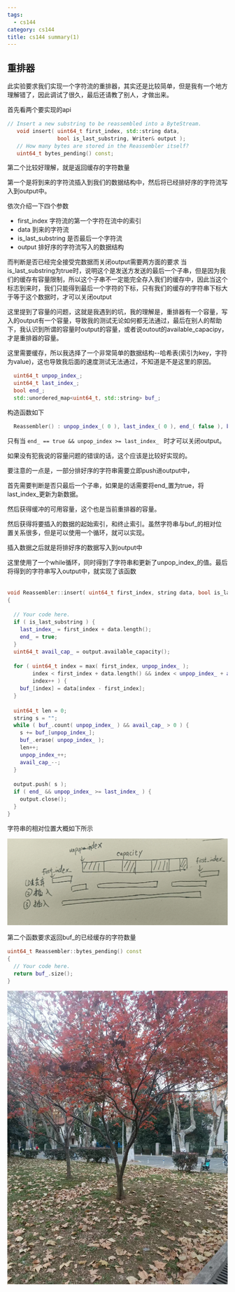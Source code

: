 ```yaml
---
tags:
  - cs144
category: cs144
title: cs144 summary(1)
---
```

## 重排器

此实验要求我们实现一个字符流的重排器，其实还是比较简单，但是我有一个地方理解错了，因此调试了很久，最后还请教了别人，才做出来。

首先看两个要实现的api

```cpp
// Insert a new substring to be reassembled into a ByteStream.
   void insert( uint64_t first_index, std::string data,
                bool is_last_substring, Writer& output );
   // How many bytes are stored in the Reassembler itself?
   uint64_t bytes_pending() const;
```

第二个比较好理解，就是返回缓存的字符数量

第一个是将到来的字符流插入到我们的数据结构中，然后将已经排好序的字符流写入到output中。

依次介绍一下四个参数
* first_index 字符流的第一个字符在流中的索引
* data 到来的字符流
* is_last_substring 是否最后一个字符流
* output 排好序的字符流写入的数据结构


而判断是否已经完全接受完数据而关闭output需要两方面的要求
当is_last_substring为true时，说明这个是发送方发送的最后一个子串，但是因为我们的缓存有容量限制，所以这个子串不一定能完全存入我们的缓存中，因此当这个标志到来时，我们只能得到最后一个字符的下标，只有我们的缓存的字符串下标大于等于这个数据时，才可以关闭output

这里提到了容量的问题，这就是我遇到的坑，我的理解是，重排器有一个容量，写入的output有一个容量，导致我的测试无论如何都无法通过，最后在别人的帮助下，我认识到所谓的容量时output的容量，或者说outout的available_capacipy，才是重排器的容量。

这里需要缓存，所以我选择了一个非常简单的数据结构--哈希表(索引为key，字符为value)，这也导致我后面的速度测试无法通过，不知道是不是这里的原因。

```cpp
  uint64_t unpop_index_;
  uint64_t last_index_;
  bool end_;
  std::unordered_map<uint64_t, std::string> buf_;
```
构造函数如下
```cpp
  Reassembler() : unpop_index_( 0 ), last_index_( 0 ), end_( false ), buf_() {}
```

只有当 `end_ == true && unpop_index >= last_index_ ` 时才可以关闭output。

如果没有犯我说的容量问题的错误的话，这个应该是比较好实现的。

要注意的一点是，一部分排好序的字符串需要立即push进output中，

首先需要判断是否只最后一个子串，如果是的话需要将end_置为true，将last_index_更新为新数据。

然后获得缓冲的可用容量，这个也是当前重排器的容量。

然后获得将要插入的数据的起始索引，和终止索引。虽然字符串与buf_的相对位置关系很多，但是可以使用一个循环，就可以实现。

插入数据之后就是将排好序的数据写入到output中

这里使用了一个while循环，同时得到了字符串和更新了unpop_index_的值。最后将得到的字符串写入output中，就实现了该函数


```cpp

void Reassembler::insert( uint64_t first_index, string data, bool is_last_substring, Writer& output )
{

  // Your code here.
  if ( is_last_substring ) {
    last_index_ = first_index + data.length();
    end_ = true;
  }
  uint64_t avail_cap_ = output.available_capacity();

  for ( uint64_t index = max( first_index, unpop_index_ );
        index < first_index + data.length() && index < unpop_index_ + avail_cap_;
        index++ ) {
    buf_[index] = data[index - first_index];
  }

  uint64_t len = 0;
  string s = "";
  while ( buf_.count( unpop_index_ ) && avail_cap_ > 0 ) {
    s += buf_[unpop_index_];
    buf_.erase( unpop_index_ );
    len++;
    unpop_index_++;
    avail_cap_--;
  }

  output.push( s );
  if ( end_ && unpop_index_ >= last_index_ ) {
    output.close();
  }
}
```

字符串的相对位置大概如下所示

![](images/Pasted%20image%2020231208155130.png)


第二个函数要求返回buf_的已经缓存的字符数量

```cpp
uint64_t Reassembler::bytes_pending() const
{
  // Your code here.
  return buf_.size();
}

```

![](images/Pasted%20image%2020231208155204.png)